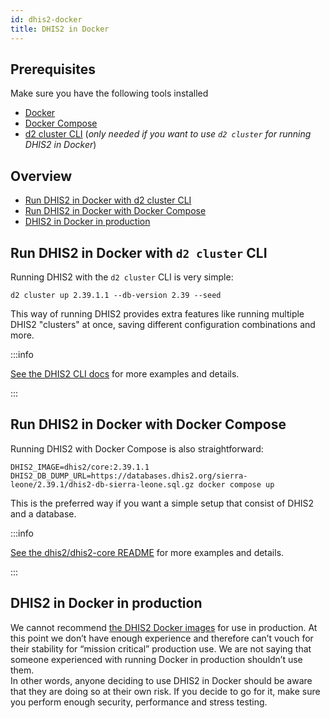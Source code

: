 ```yaml
---
id: dhis2-docker
title: DHIS2 in Docker
---
```


## Prerequisites

Make sure you have the following tools installed
* [Docker](https://docs.docker.com/get-docker/)
* [Docker Compose](https://docs.docker.com/compose/install/)
* [d2 cluster CLI](https://cli.dhis2.nu/#/commands/d2-cluster) (_only needed if you want to use `d2 cluster` for running DHIS2 in Docker_)

## Overview

- [Run DHIS2 in Docker with d2 cluster CLI](#run-dhis2-in-docker-with-d2-cluster-cli)
- [Run DHIS2 in Docker with Docker Compose](#run-dhis2-in-docker-with-docker-compose)
- [DHIS2 in Docker in production](#dhis2-in-docker-in-production)

## Run DHIS2 in Docker with `d2 cluster` CLI

Running DHIS2 with the `d2 cluster` CLI is very simple:

```shell
d2 cluster up 2.39.1.1 --db-version 2.39 --seed
```

This way of running DHIS2 provides extra features like running multiple DHIS2 "clusters" at once, saving different configuration combinations and more.

:::info

[See the DHIS2 CLI docs](https://cli.dhis2.nu/#/commands/d2-cluster) for more examples and details.

:::

## Run DHIS2 in Docker with Docker Compose

Running DHIS2 with Docker Compose is also straightforward:

```shell
DHIS2_IMAGE=dhis2/core:2.39.1.1 DHIS2_DB_DUMP_URL=https://databases.dhis2.org/sierra-leone/2.39.1/dhis2-db-sierra-leone.sql.gz docker compose up
```

This is the preferred way if you want a simple setup that consist of DHIS2 and a database.

:::info

[See the dhis2/dhis2-core README](https://github.com/dhis2/dhis2-core#run-dhis2-in-docker) for more examples and details.

:::



## DHIS2 in Docker in production

We cannot recommend [the DHIS2 Docker images](https://github.com/dhis2/dhis2-core#pre-built-images) for use in production. At this point we don’t have enough experience and therefore can’t vouch for their stability for “mission critical” production use. We are not saying that someone experienced with running Docker in production shouldn’t use them.  
In other words, anyone deciding to use DHIS2 in Docker should be aware that they are doing so at their own risk. If you decide to go for it, make sure you perform enough security, performance and stress testing.
